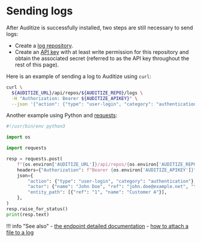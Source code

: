 # Sending logs

After Auditize is successfully installed, two steps are still necessary to send logs:

- Create a [log repository](overview.md#log-repositories).
- Create an [API key](overview.md#api-keys) with at least write permission for this repository and obtain the associated secret (referred to as the API key throughout the rest of this page).

Here is an example of sending a log to Auditize using `curl`:

```bash
curl \
  ${AUDITIZE_URL}/api/repos/${AUDITIZE_REPO}/logs \
  -H "Authorization: Bearer ${AUDITIZE_APIKEY}" \
  --json '{"action": {"type": "user-login", "category": "authentication"}, "actor": {"name": "John Doe", "ref": "john.doe@example.net", "type": "user"}, "entity_path": [{"ref": "1", "name": "Customer A"}]}'
```

Another example using Python and [requests](https://docs.python-requests.org/en/master/):

```python
#!/usr/bin/env python3

import os

import requests

resp = requests.post(
    f"{os.environ['AUDITIZE_URL']}/api/repos/{os.environ['AUDITIZE_REPO']}/logs",
    headers={"Authorization": f"Bearer {os.environ['AUDITIZE_APIKEY']}"},
    json={
        "action": {"type": "user-login", "category": "authentication"},
        "actor": {"name": "John Doe", "ref": "john.doe@example.net", "type": "user"},
        "entity_path": [{"ref": "1", "name": "Customer A"}],
    },
)
resp.raise_for_status()
print(resp.text)
```

!!! info "See also"
    - [the endpoint detailed documentation](api.html#tag/log/operation/create_log)
    - [how to attach a file to a log](api.html#tag/log/operation/add_log_attachment)
